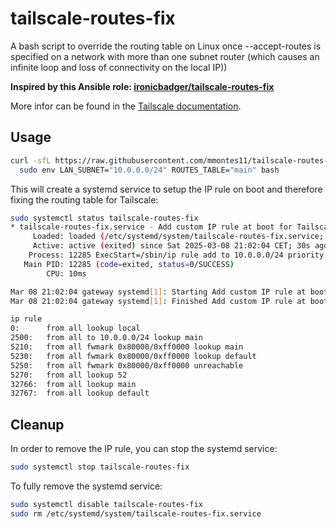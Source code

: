 # tailscale-routes-fix

A bash script to override the routing table on Linux once --accept-routes is specified on a network with more than one subnet router (which causes an infinite loop and loss of connectivity on the local IP))

__Inspired by this Ansible role: [ironicbadger/tailscale-routes-fix](https://github.com/ironicbadger/tailscale-routes-fix)__

More infor can be found in the [Tailscale documentation](https://tailscale.com/kb/1023/troubleshooting#lan-traffic-prioritization-with-overlapping-subnet-routes).

## Usage

```bash
curl -sfL https://raw.githubusercontent.com/mmontes11/tailscale-routes-fix/main/tailscale-routes-fix.sh | \
  sudo env LAN_SUBNET="10.0.0.0/24" ROUTES_TABLE="main" bash
```

This will create a systemd service to setup the IP rule on boot and therefore fixing the routing table for Tailscale:

```bash
sudo systemctl status tailscale-routes-fix
* tailscale-routes-fix.service - Add custom IP rule at boot for Tailscale
     Loaded: loaded (/etc/systemd/system/tailscale-routes-fix.service; enabled; vendor preset: enabled)
     Active: active (exited) since Sat 2025-03-08 21:02:04 CET; 30s ago
    Process: 12285 ExecStart=/sbin/ip rule add to 10.0.0.0/24 priority 2500 lookup main (code=exited, sta>
   Main PID: 12285 (code=exited, status=0/SUCCESS)
        CPU: 10ms

Mar 08 21:02:04 gateway systemd[1]: Starting Add custom IP rule at boot for Tailscale...
Mar 08 21:02:04 gateway systemd[1]: Finished Add custom IP rule at boot for Tailscale.

ip rule
0:      from all lookup local
2500:   from all to 10.0.0.0/24 lookup main
5210:   from all fwmark 0x80000/0xff0000 lookup main
5230:   from all fwmark 0x80000/0xff0000 lookup default
5250:   from all fwmark 0x80000/0xff0000 unreachable
5270:   from all lookup 52
32766:  from all lookup main
32767:  from all lookup default
```

## Cleanup

In order to remove the IP rule, you can stop the systemd service:

```bash
sudo systemctl stop tailscale-routes-fix
```

To fully remove the systemd service:

```bash
sudo systemctl disable tailscale-routes-fix
sudo rm /etc/systemd/system/tailscale-routes-fix.service
```